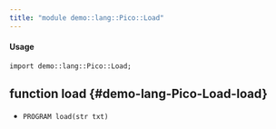 ```yaml
---
title: "module demo::lang::Pico::Load"
---
```


#### Usage

`import demo::lang::Pico::Load;`


## function load {#demo-lang-Pico-Load-load}

* ``PROGRAM load(str txt)``


